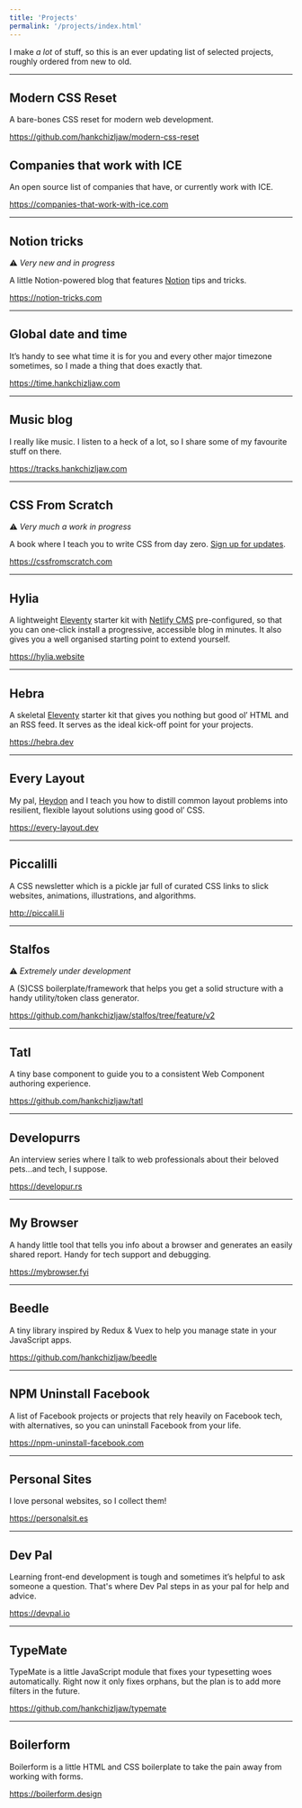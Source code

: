 ```yaml
---
title: 'Projects'
permalink: '/projects/index.html'
---
```


I make _a lot_ of stuff, so this is an ever updating list of selected projects, roughly ordered from new to old.

***

## Modern CSS Reset 

A bare-bones CSS reset for modern web development.

<https://github.com/hankchizljaw/modern-css-reset>

## Companies that work with ICE

An open source list of companies that have, or currently work with ICE.

<https://companies-that-work-with-ice.com>

***

## Notion tricks 

⚠️ *Very new and in progress*

A little Notion-powered blog that features [Notion](https://notion.so) tips and tricks.

<https://notion-tricks.com>

***

## Global date and time

It’s handy to see what time it is for you and every other major timezone sometimes, so I made a thing that does exactly that.

<https://time.hankchizljaw.com>

***

## Music blog

I really like music. I listen to a heck of a lot, so I share some of my favourite stuff on there.

<https://tracks.hankchizljaw.com>

***

## CSS From Scratch

⚠️ _Very much a work in progress_

A book where I teach you to write CSS from day zero. [Sign up for updates](https://www.producthunt.com/upcoming/css-from-scratch).

<https://cssfromscratch.com>

***

## Hylia 

A lightweight [Eleventy](https://11ty.io/) starter kit with [Netlify CMS](https://www.netlifycms.org/) pre-configured, so that you can one-click install a progressive, accessible blog in minutes. It also gives you a well organised starting point to extend yourself.

<https://hylia.website>

***

## Hebra

A skeletal [Eleventy](https://11ty.io/) starter kit that gives you nothing but good ol’ HTML and an RSS feed. It serves as the ideal kick-off point for your projects.

<https://hebra.dev>

***

## Every Layout

My pal, [Heydon](https://twitter.com/heydonworks) and I teach you how to distill common layout problems into resilient, flexible layout solutions using good ol’ CSS. 

<https://every-layout.dev>

***

## Piccalilli 

A CSS newsletter which is a pickle jar full of curated CSS links to slick websites, animations, illustrations, and algorithms.

<http://piccalil.li>

***

## Stalfos 

⚠️ _Extremely under development_

A (S)CSS boilerplate/framework that helps you get a solid structure with a handy utility/token class generator.

<https://github.com/hankchizljaw/stalfos/tree/feature/v2>

***

## Tatl

A tiny base component to guide you to a consistent Web Component authoring experience.

<https://github.com/hankchizljaw/tatl>

***

## Developurrs

An interview series where I talk to web professionals about their beloved pets...and tech, I suppose.

<https://developur.rs>

***

## My Browser

A handy little tool that tells you info about a browser and generates an easily shared report. Handy for tech support and debugging.

<https://mybrowser.fyi>

***

## Beedle 

A tiny library inspired by Redux & Vuex to help you manage state in your JavaScript apps.

<https://github.com/hankchizljaw/beedle>

***

## NPM Uninstall Facebook

A list of Facebook projects or projects that rely heavily on Facebook tech, with alternatives, so you can uninstall Facebook from your life.

<https://npm-uninstall-facebook.com>

***

## Personal Sites

I love personal websites, so I collect them! 

<https://personalsit.es>

***

## Dev Pal

Learning front-end development is tough and sometimes it’s helpful to ask someone a question. That's where Dev Pal steps in as your pal for help and advice.

<https://devpal.io>

***

## TypeMate

TypeMate is a little JavaScript module that fixes your typesetting woes automatically. Right now it only fixes orphans, but the plan is to add more filters in the future.

<https://github.com/hankchizljaw/typemate>

***

## Boilerform

Boilerform is a little HTML and CSS boilerplate to take the pain away from working with forms.

<https://boilerform.design>


